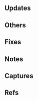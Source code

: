 ## Updates <!-- new features and breaking change -->

## Others <!-- refactoring, config files and docs change (etc - readme, eslint) -->

## Fixes <!-- bug, critical issues -->

## Notes <!-- comments -->

## Captures

## Refs <!-- reference link or something -->
